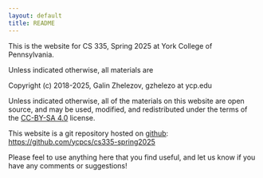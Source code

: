 ```yaml
---
layout: default
title: README
---
```


This is the website for CS 335, Spring 2025 at York College of Pennsylvania.

Unless indicated otherwise, all materials are

Copyright (c) 2018-2025, Galin Zhelezov, gzhelezo at ycp.edu

Unless indicated otherwise, all of the materials on this website are open source, and may be used, modified, and redistributed
under the terms of the [CC-BY-SA 4.0](http://creativecommons.org/licenses/by-sa/4.0/) license.

This website is a git repository hosted on [github](https://github.com): <https://github.com/ycpcs/cs335-spring2025>

Please feel to use anything here that you find useful, and let us know if you have any comments or suggestions!

